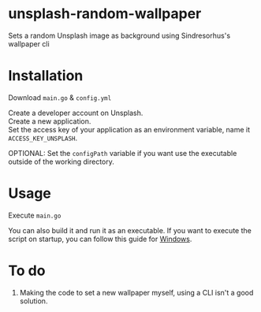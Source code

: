 # unsplash-random-wallpaper
Sets a random Unsplash image as background using Sindresorhus's wallpaper cli

# Installation
Download ```main.go``` & ```config.yml```

Create a developer account on Unsplash.  
Create a new application.  
Set the access key of your application as an environment variable, name it ```ACCESS_KEY_UNSPLASH```.

OPTIONAL: Set the ``configPath`` variable if you want use the executable outside of the working directory.

# Usage 
Execute ```main.go```

You can also build it and run it as an executable.
If you want to execute the script on startup, you can follow this guide for [Windows](https://www.howtogeek.com/208224/how-to-add-programs-files-and-folders-to-system-startup-in-windows-8.1/).

# To do
1. Making the code to set a new wallpaper myself, using a CLI isn't a good solution.
